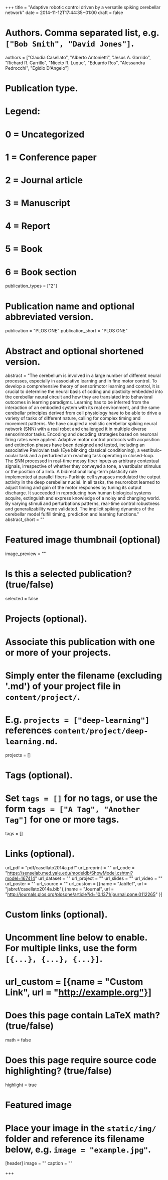 +++
title = "Adaptive robotic control driven by a versatile spiking cerebellar network"
date = 2014-11-12T17:44:35+01:00
draft = false

# Authors. Comma separated list, e.g. `["Bob Smith", "David Jones"]`.
authors = ["Claudia Casellato", "Alberto Antonietti", "Jesus A. Garrido", "Richard R. Carrillo", "Niceto R. Luque", "Eduardo Ros", "Alessandra Pedrocchi", "Egidio D'Angelo"]

# Publication type.
# Legend:
# 0 = Uncategorized
# 1 = Conference paper
# 2 = Journal article
# 3 = Manuscript
# 4 = Report
# 5 = Book
# 6 = Book section
publication_types = ["2"]

# Publication name and optional abbreviated version.
publication = "PLOS ONE"
publication_short = "PLOS ONE"

# Abstract and optional shortened version.
abstract = "The cerebellum is involved in a large number of different neural processes, especially in associative learning and in fine motor control. To develop a comprehensive theory of sensorimotor learning and control, it is crucial to determine the neural basis of coding and plasticity embedded into the cerebellar neural circuit and how they are translated into behavioral outcomes in learning paradigms. Learning has to be inferred from the interaction of an embodied system with its real environment, and the same cerebellar principles derived from cell physiology have to be able to drive a variety of tasks of different nature, calling for complex timing and movement patterns. We have coupled a realistic cerebellar spiking neural network (SNN) with a real robot and challenged it in multiple diverse sensorimotor tasks. Encoding and decoding strategies based on neuronal firing rates were applied. Adaptive motor control protocols with acquisition and extinction phases have been designed and tested, including an associative Pavlovian task (Eye blinking classical conditioning), a vestibulo-ocular task and a perturbed arm reaching task operating in closed-loop. The SNN processed in real-time mossy fiber inputs as arbitrary contextual signals, irrespective of whether they conveyed a tone, a vestibular stimulus or the position of a limb. A bidirectional long-term plasticity rule implemented at parallel fibers-Purkinje cell synapses modulated the output activity in the deep cerebellar nuclei. In all tasks, the neurorobot learned to adjust timing and gain of the motor responses by tuning its output discharge. It succeeded in reproducing how human biological systems acquire, extinguish and express knowledge of a noisy and changing world. By varying stimuli and perturbations patterns, real-time control robustness and generalizability were validated. The implicit spiking dynamics of the cerebellar model fulfill timing, prediction and learning functions."
abstract_short = ""

# Featured image thumbnail (optional)
image_preview = ""

# Is this a selected publication? (true/false)
selected = false

# Projects (optional).
#   Associate this publication with one or more of your projects.
#   Simply enter the filename (excluding '.md') of your project file in `content/project/`.
#   E.g. `projects = ["deep-learning"]` references `content/project/deep-learning.md`.
projects = []

# Tags (optional).
#   Set `tags = []` for no tags, or use the form `tags = ["A Tag", "Another Tag"]` for one or more tags.
tags = []

# Links (optional).
url_pdf = "pdf/casellato2014a.pdf"
url_preprint = ""
url_code = "https://senselab.med.yale.edu/modeldb/ShowModel.cshtml?model=167414"
url_dataset = ""
url_project = ""
url_slides = ""
url_video = ""
url_poster = ""
url_source = ""
url_custom = [{name = "JabRef", url = "jabref/casellato2014a.bib"},{name = "Journal", url = "http://journals.plos.org/plosone/article?id=10.1371/journal.pone.0112265" }]

# Custom links (optional).
#   Uncomment line below to enable. For multiple links, use the form `[{...}, {...}, {...}]`.
# url_custom = [{name = "Custom Link", url = "http://example.org"}]

# Does this page contain LaTeX math? (true/false)
math = false

# Does this page require source code highlighting? (true/false)
highlight = true

# Featured image
# Place your image in the `static/img/` folder and reference its filename below, e.g. `image = "example.jpg"`.
[header]
image = ""
caption = ""

+++

